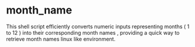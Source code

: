 # month_name
This shell script efficiently converts numeric inputs representing months ( 1 to 12 ) into their corresponding month names , providing a quick way to retrieve month names  linux like environment.

